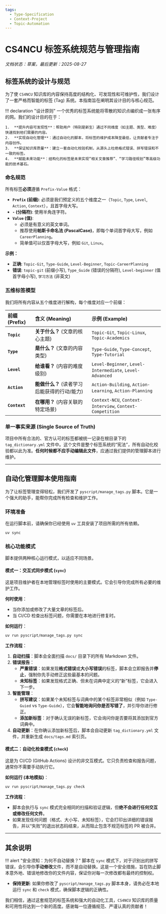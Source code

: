 ```yaml
---
tags:
  - Type-Specification
  - Context-Project
  - Topic-Automation
---
```


# CS4NCU 标签系统规范与管理指南

*文档状态：草案，最后更新：2025-08-27*

## 标签系统的设计与规范

为了使 `CS4NCU` 知识库的内容保持高度的结构化、可发现性和可维护性，我们设计了一套严格而智能的标签 (Tag) 系统。本指南旨在阐明其设计目的与核心规范。

!!! declaration "设计原则"
    一个优秀的标签系统能将零散的知识点编织成一张有序的网。我们的设计目的在于：

    1.  **提升内容可发现性**：帮助用户（特别是新生）通过不同维度（如主题、类型、难度）快速找到他们需要的内容。
    2.  **实现自动化管理**：通过自动化的脚本，将标签的维护成本降至最低，让贡献者专注于内容创作。
    3.  **保证知识库质量**：建立一套自动化校验机制，从源头上杜绝格式错误、拼写错误和不一致的标签。
    4.  **赋能未来功能**：结构化的标签是未来实现“相关文章推荐”、“学习路径规划”等高级功能的技术基石。

### 命名规范

所有标签**必须**遵循 `Prefix-Value` 格式：

-   **`Prefix` (前缀)**: 必须是我们预定义的五个维度之一（`Topic`, `Type`, `Level`, `Action`, `Context`），且首字母大写。
-   **`-` (分隔符)**: 使用半角连字符。
-   **`Value` (值)**:
    -   必须是有意义的英文单词。
    -   推荐使用**帕斯卡命名法 (PascalCase)**，即每个单词首字母大写，例如 `CareerPlanning`。
    -   简单值可以仅首字母大写，例如 `Git`, `Linux`。

**示例：**

-   **正确**: `Topic-Git`, `Type-Guide`, `Level-Beginner`, `Topic-CareerPlanning`
-   **错误**: `topic-git` (前缀小写), `Type_Guide` (错误的分隔符), `Level-beginner` (值首字母小写), `学习方法` (非英文)

### 五维标签模型

我们将所有内容从五个维度进行解构，每个维度对应一个前缀：

| 前缀 (Prefix) | 含义 (Meaning) | 示例 (Example) |
| :--- | :--- | :--- |
| **`Topic`** | **关于什么？** (文章的核心主题) | `Topic-Git`, `Topic-Linux`, `Topic-Academics` |
| **`Type`** | **是什么？** (文章的内容类型) | `Type-Guide`, `Type-Concept`, `Type-Tutorial` |
| **`Level`** | **给谁看？** (内容的难度级别) | `Level-Beginner`, `Level-Intermediate`, `Level-Advanced` |
| **`Action`** | **能做什么？** (读者学习后能获得的行动/能力) | `Action-Building`, `Action-Learning`, `Action-Planning` |
| **`Context`**| **在哪用？** (内容关联的特定场景) | `Context-NCU`, `Context-Interview`, `Context-Competition` |

### 单一事实来源 (Single Source of Truth)

项目中所有合法的、官方认可的标签都被统一记录在根目录下的 `tag_dictionary.yml` 文件中。这个文件是整个标签系统的“宪法”，所有自动化校验都以此为准。**任何时候都不应手动编辑此文件**，应通过我们提供的管理脚本进行维护。

---

## 自动化管理脚本使用指南

为了让标签管理变得轻松，我们开发了 `pyscript/manage_tags.py` 脚本。它是一个强大的助手，能帮你完成所有检查和维护工作。

### 环境准备

在运行脚本前，请确保你已经使用 `uv` 工具安装了项目所需的所有依赖。

```bash title="安装/同步所有依赖"
uv sync
```

### 核心功能模式

脚本提供两种核心运行模式，以适应不同场景。

#### 模式一：交互式同步模式 (`sync`)

这是项目维护者在本地管理标签时使用的主要模式。它会引导你完成所有必要的维护工作。

**何时使用**：
-   当你添加或修改了大量文章的标签后。
-   当 CI/CD 检查出标签问题，你需要在本地进行修复时。

**如何运行**：
```bash title="运行交互式同步"
uv run pyscript/manage_tags.py sync
```

**工作流程**：

1.  **自动扫描**：脚本会全面扫描 `docs/` 目录下的所有 Markdown 文件。
2.  **错误报告**：
    -   **严重错误**：如果发现**格式错误**或**大小写错误**的标签，脚本会立即报告并**停止**，强制你先手动修正这些最基本的问题。
    -   **未知标签**：如果发现格式正确、但未在词典中定义的“新”标签，它会进入下一步。
3.  **智能管理**：
    -   **拼写建议**：如果某个未知标签与词典中的某个标签非常相似（例如 `Type-Guied` vs `Type-Guide`），它会**智能地询问你是否写错了**，并引导你进行修正。
    -   **添加新标签**：对于确认无误的新标签，它会询问你是否要将其添加到官方词典中。
4.  **自动更新**：在你确认添加新标签后，脚本会自动更新 `tag_dictionary.yml` 文件，并重新生成 `docs/tags.md` 索引页。

#### 模式二：自动化检查模式 (`check`)

这是为 CI/CD (GitHub Actions) 设计的非交互模式。它只负责检查和报告问题，通常你不需要手动执行它。

**如何运行 (本地模拟)**：
```bash title="运行自动化检查"
uv run pyscript/manage_tags.py check
```

**工作流程**：

-   脚本会执行与 `sync` 模式完全相同的扫描和验证逻辑，但**绝不会进行任何交互或修改任何文件**。
-   如果发现任何问题（格式、大小写、未知标签），它会打印出详细的错误报告，并以“失败”的退出状态码结束，从而阻止包含不规范标签的 PR 被合并。

---

## 其余说明

!!! alert "安全须知：为何不自动替换？"
    脚本在 `sync` 模式下，对于识别出的拼写错误，会引导你**手动修改**文件，而不是自动替换。这是一个安全措施，旨在防止脚本意外地、错误地修改你的文件内容，保证你对每一次修改都有最终的控制权。

-   **保持更新**: 如果你修改了 `pyscript/manage_tags.py` 脚本本身，请务必在本地运行 `sync` 和 `check` 模式，确保脚本逻辑的正确性。

我们相信，通过这套规范的标签系统和强大的自动化工具，`CS4NCU` 知识库的质量和可用性将达到一个新的高度。感谢每一位遵循规范、严谨认真的贡献者！